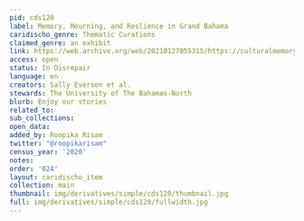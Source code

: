 ```yaml
---
pid: cds120
label: Memory, Mourning, and Reslience in Grand Bahama
caridischo_genre: Thematic Curations
claimed_genre: an exhibit
link: https://web.archive.org/web/20210127055315/https://culturalmemorybahamas.com/
access: open
status: In Disrepair
language: en
creators: Sally Everson et al.
stewards: The University of The Bahamas-North
blurb: Enjoy our stories
related_to:
sub_collections:
open_data:
added_by: Roopika Risam
twitter: "@roopikarisam"
census_year: '2020'
notes:
order: '024'
layout: caridischo_item
collection: main
thumbnail: img/derivatives/simple/cds120/thumbnail.jpg
full: img/derivatives/simple/cds120/fullwidth.jpg
---
```

